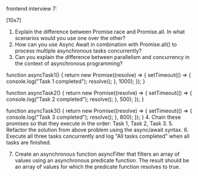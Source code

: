 frontend interview 7: 

[10x7]
1. Explain the difference between Promise.race and Promise.all. In what scenarios would you use one over the other?
2. How can you use Async Await in combination with Promise.all() to process multiple asynchronous tasks concurrently?
3. Can you explain the difference between parallelism and concurrency in the context of asynchronous programming?

function asyncTask1() {
  return new Promise((resolve) => {
    setTimeout(() => {
      console.log("Task 1 completed");
      resolve();
    }, 1000);
  });
}

function asyncTask2() {
  return new Promise((resolve) => {
    setTimeout(() => {
      console.log("Task 2 completed");
      resolve();
    }, 500);
  });
}

function asyncTask3() {
  return new Promise((resolve) => {
    setTimeout(() => {
      console.log("Task 3 completed");
      resolve();
    }, 800);
  });
}
4. Chain these promises so that they execute in the order: Task 1, Task 2, Task 3.
5. Refactor the solution from above problem using the async/await syntax.
6. Execute all three tasks concurrently and log "All tasks completed" when all tasks are finished.

7. Create an asynchronous function asyncFilter that filters an array of values using an asynchronous predicate function. The result should be an array of values for which the predicate function resolves to true.